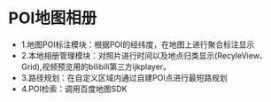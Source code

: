 # POI地图相册
- 1.地图POI标注模块：根据POI的经纬度，在地图上进行聚合标注显示
- 2.本地相册管理模块：对照片进行时间以及地点归类显示(RecyleView、Grid),视频预览用的bilibili第三方ijkplayer。
- 3.路径规划：在自定义区域内通过自建POI点进行最短路规划
- 4.POI检索：调用百度地图SDK
